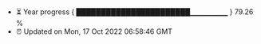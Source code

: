 - ⏳ Year progress { ███████████████████████▁▁▁▁▁▁▁ } 79.26 %
- ⏰ Updated on Mon, 17 Oct 2022 06:58:46 GMT

